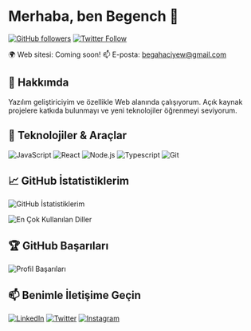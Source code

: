 # Merhaba, ben Begench 👋

[![GitHub followers](https://img.shields.io/github/followers/kullaniciadiniz?style=social)](https://github.com/kullaniciadiniz)
[![Twitter Follow](https://img.shields.io/twitter/follow/twitteradiniz?style=social)](https://twitter.com/twitteradiniz)

🌍 Web sitesi: Coming soon!
📫 E-posta: begahaciyew@gmail.com

## 🚀 Hakkımda

Yazılım geliştiriciyim ve özellikle Web alanında çalışıyorum. Açık kaynak projelere katkıda bulunmayı ve yeni teknolojiler öğrenmeyi seviyorum.

## 🔧 Teknolojiler & Araçlar

![JavaScript](https://img.shields.io/badge/-JavaScript-F7DF1E?style=flat-square&logo=javascript&logoColor=black)
![React](https://img.shields.io/badge/-React-61DAFB?style=flat-square&logo=react&logoColor=black)
![Node.js](https://img.shields.io/badge/-Node.js-339933?style=flat-square&logo=node.js&logoColor=white)
![Typescript](https://img.shields.io/badge/-Typescript-3776AB?style=flat-square&logo=tpescript&logoColor=white)
![Git](https://img.shields.io/badge/-Git-F05032?style=flat-square&logo=git&logoColor=white)

## 📈 GitHub İstatistiklerim

![GitHub İstatistiklerim](https://github-readme-stats.vercel.app/api?username=kullaniciadiniz&show_icons=true&theme=radical)

![En Çok Kullanılan Diller](https://github-readme-stats.vercel.app/api/top-langs/?username=kullaniciadiniz&layout=compact&theme=radical)

## 🏆 GitHub Başarıları

![Profil Başarıları](https://github-profile-trophy.vercel.app/?username=kullaniciadiniz&theme=radical&margin-w=15)

## 📫 Benimle İletişime Geçin

[![LinkedIn](https://img.shields.io/badge/-LinkedIn-0077B5?style=flat-square&logo=linkedin&logoColor=white)](https://www.linkedin.com/in/begech-hajyyev-675887272/)
[![Twitter](https://img.shields.io/badge/-Twitter-1DA1F2?style=flat-square&logo=twitter&logoColor=white)](https://x.com/BHajyyev)
[![Instagram](https://img.shields.io/badge/-Instagram-E4405F?style=flat-square&logo=instagram&logoColor=white)](https://www.instagram.com/bega.hw/profilecard/?igsh=MXg0NXJxY21xenduZw==)
